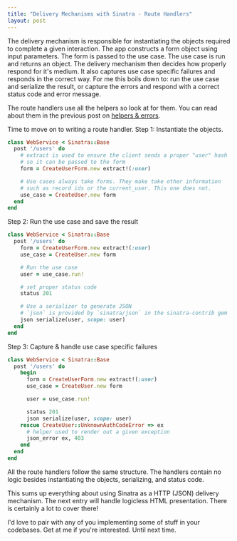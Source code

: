 ```yaml
---
title: "Delivery Mechanisms with Sinatra - Route Handlers"
layout: post
---
```


The delivery mechanism is responsible for instantiating the objects
required to complete a given interaction. The app constructs a form
object using input parameters. The form is passed to the use case. The
use case is run and returns an object. The delivery mechanism then
decides how properly respond for it's medium. It also captures use case
specific failures and responds in the correct way. For me this boils
down to: run the use case and serialize the result, or capture the
errors and respond with a correct status code and error message.

The route handlers use all the helpers so look at for them. You can
read about them in the previous post on [helpers & errors](/sadf).

Time to move on to writing a route handler. Step 1: Instantiate the
objects.

```ruby
class WebService < Sinatra::Base
  post '/users' do
    # extract is used to ensure the client sends a proper "user" hash
    # so it can be passed to the form
    form = CreateUserForm.new extract!(:user)

    # Use cases always take forms. They make take other information
    # such as record ids or the current_user. This one does not.
    use_case = CreateUser.new form
  end
end
```

Step 2: Run the use case and save the result

```ruby
class WebService < Sinatra::Base
  post '/users' do
    form = CreateUserForm.new extract!(:user)
    use_case = CreateUser.new form

    # Run the use case
    user = use_case.run!

    # set proper status code
    status 201

    # Use a serializer to generate JSON
    # `json` is provided by `sinatra/json` in the sinatra-contrib gem
    json serialize(user, scope: user)
  end
end
```

Step 3: Capture & handle use case specific failures

```ruby
class WebService < Sinatra::Base
  post '/users' do
    begin
      form = CreateUserForm.new extract!(:user)
      use_case = CreateUser.new form

      user = use_case.run!

      status 201
      json serialize(user, scope: user)
    rescue CreateUser::UnknownAuthCodeError => ex
      # helper used to render out a given exception
      json_error ex, 403
    end
  end
end
```

All the route handlers follow the same structure. The handlers contain
no logic besides instantiating the objects, serializing, and status
code.

This sums up everything about using Sinatra as a HTTP (JSON) delivery
mechanism. The next entry will handle logicless HTML presentation.
There is certainly a lot to cover there!

I'd love to pair with any of you implementing some of stuff in your
codebases. Get at me if you're interested. Until next time.
